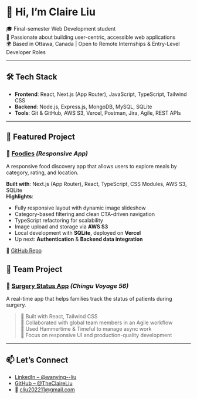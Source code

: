 # 👋 Hi, I’m Claire Liu

🎓 Final-semester Web Development student  
🌱 Passionate about building user-centric, accessible web applications  
🌍 Based in Ottawa, Canada | Open to Remote Internships & Entry-Level Developer Roles

---

## 🛠 Tech Stack

- **Frontend**: React, Next.js (App Router), JavaScript, TypeScript, Tailwind CSS  
- **Backend**: Node.js, Express.js, MongoDB, MySQL, SQLite  
- **Tools**: Git & GitHub, AWS S3, Vercel, Postman, Jira, Agile, REST APIs

---

## 🚀 Featured Project

### 🍔 [Foodies](https://next-js-and-react-woad.vercel.app/) *(Responsive App)*  
A responsive food discovery app that allows users to explore meals by category, rating, and location.

**Built with**: Next.js (App Router), React, TypeScript, CSS Modules, AWS S3, SQLite  
**Highlights**:
- Fully responsive layout with dynamic image slideshow  
- Category-based filtering and clean CTA-driven navigation  
- TypeScript refactoring for scalability  
- Image upload and storage via **AWS S3**  
- Local development with **SQLite**, deployed on **Vercel**  
- Up next: **Authentication** & **Backend data integration**

🔗 [GitHub Repo](https://github.com/TheClaireLiu/Next.js-and-React/tree/master/05-onwards-foodies-starting-project)

## 🤝 Team Project

### 🏥 [Surgery Status App](https://github.com/chingu-voyages/v56-tier2-team-24) *(Chingu Voyage 56)*
A real-time app that helps families track the status of patients during surgery.

> 🔹 Built with React, Tailwind CSS  
> 🔹 Collaborated with global team members in an Agile workflow  
> 🔹 Used Hammertime & Timeful to manage async work  
> 🔹 Focus on responsive UI and production-quality development  

---

## 📫 Let’s Connect

- [LinkedIn – @wanying--liu](https://www.linkedin.com/in/wanying--liu/)  
- [GitHub – @TheClaireLiu](https://github.com/TheClaireLiu)  
- 📧 cliu202211@gmail.com
